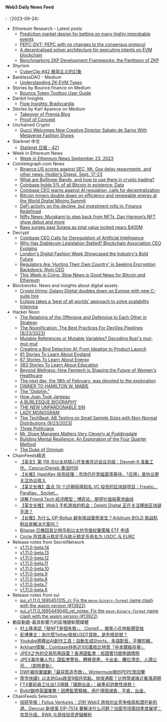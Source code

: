 #### Web3 Daily News Feed
-（2023-09-24）

- Ethereum Research - Latest posts
  - [Prediction market design for betting on many highly improbable events](https://ethresear.ch/t/prediction-market-design-for-betting-on-many-highly-improbable-events/8280/15)
  - [PEPC-DVT: PEPC with no changes to the consensus protocol](https://ethresear.ch/t/pepc-dvt-pepc-with-no-changes-to-the-consensus-protocol/16514/7)
  - [A decentralised solver architecture for executing intents on EVM blockchain](https://ethresear.ch/t/a-decentralised-solver-architecture-for-executing-intents-on-evm-blockchain/16608/17)
  - [Benchmarking ZKP Development Frameworks: the Pantheon of ZKP](https://ethresear.ch/t/benchmarking-zkp-development-frameworks-the-pantheon-of-zkp/14943/2)
- Shyrism
  - [CyberClip #42 极简主义的幻象](https://shyrz.me/cyberclip-42-the-illusion-of-minimalism/)
- BanklessDAO - Medium
  - [Understanding ZK-EVM Types](https://medium.com/bankless-dao/understanding-zk-evm-types-954a92a4ed98?source=rss----2e8b6adb479c---4)
- Stories by Bounce.finance on Medium
  - [Bounce Token Toolbox User Guide](https://bouncefinance.medium.com/bounce-token-toolbox-user-guide-8cf974866424?source=rss-74b4e5aa79f6------2)
- Deribit Insights
  - [Flow Insights: Bradycardia](https://insights.deribit.com/industry/flow-insights-bradycardia/)
- Stories by Karl Aparece on Medium
  - [Takeover of Premia Blog](https://blog.pawnfi.com/takeover-of-rysk-blog-40c3397ec1f9?source=rss-e87d29a31e35------2)
  - [Proof of Concept](https://aparecekarl.medium.com/proof-of-concept-58e6f98af377?source=rss-e87d29a31e35------2)
- Unchained Crypto
  - [Gucci Welcomes New Creative Director Sabato de Sarno With Metaverse Fashion Shows](https://unchainedcrypto.com/gucci-welcomes-new-creative-director-sabato-de-sarno-with-metaverse-fashion-shows/)
- Starknet 中文
  - [Starknet 日报 - 421](https://starknetzh.substack.com/p/starknet-421)
- Week in Ethereum News
  - [Week in Ethereum News  September 23, 2023](https://weekinethereumnews.com/week-in-ethereum-news-september-23-2023/)
- Cointelegraph.com News
  - [Binance.US scores against SEC, Mt. Gox delay repayments, and other news: Hodler’s Digest, Sept. 17-23](https://cointelegraph.com/magazine/binance-us-scores-against-sec-mt-gox-delay-repayments-and-other-news-hodlers-digest-sept-17-23/)
  - [What are Bollinger Bands, and how to use them in crypto trading?](https://cointelegraph.com/news/bollinger-bands-how-to-use-in-crypto-trading)
  - [Coinbase holds 5% of all Bitcoin in existence: Data](https://cointelegraph.com/news/coinbase-holds-5-percent-of-bitcoin-data)
  - [Coinbase CEO warns against AI regulation, calls for decentralization](https://cointelegraph.com/news/coinbase-ceo-warns-ai-regulation-calls-for-decentralization)
  - [Bitcoin miners double down on efficiency and renewable energy at the World Digital Mining Summit](https://cointelegraph.com/news/bitcoin-miners-focus-on-efficiency-renewable-energy-at-world-digital-mining-summit)
  - [DeFi activity on the decline, but investment rolls in: Finance Redefined](https://cointelegraph.com/news/defi-activity-on-the-decline-but-investment-rolls-in-finance-redefined)
  - [Nifty News: Murakami to step back from NFTs, Dan Harmon’s NFT show debut and more](https://cointelegraph.com/news/nifty-news-murakami-nfts-dan-harmon-nft-show)
  - [Base surges past Solana as total value locked nears $400M](https://cointelegraph.com/news/base-surges-past-solana-total-value-locked)
- Decrypt
  - [Coinbase CEO Calls for Deregulation of Artificial Intelligence](https://decrypt.co/198491/artificial-intelligence-ai-deregulation-innovation-coinbase-brian-armstrong)
  - [Why Has Stablecoin Legislation Stalled? Blockchain Association CEO Explains](https://decrypt.co/198476/stablecoin-crypto-legislation-regulation-kristin-smith-blockchain-association)
  - [London's Digital Fashion Week Showcased the Industry's Bold Future](https://decrypt.co/198449/londons-digital-fashion-week-showcased-industrys-bold-future)
  - [Regulators Are 'Hurting Their Own Country' in Seeking Encryption Backdoors: Nym CEO](https://decrypt.co/198435/uk-encryption-backdoor-hurting-country-nym-ceo-harry-halpin)
  - [This Week in Coins: Slow News is Good News for Bitcoin and Ethereum](https://decrypt.co/198447/this-week-in-coins-no-news-good-news-bitcoin-ethereum-chainlink-paypal)
- Blockworks: News and insights about digital assets.
  - [Crypto hiring: Galaxy Digital doubles down on Europe with new C-suite hire](https://blockworks.co/news/crypto-hires-galaxy-digital-bcb-group-replace)
  - [Eclipse takes a ‘best of all worlds’ approach to solve scalability trilemma](https://blockworks.co/news/eclipse-blockchain-scalability-trilemma-bell-curve)
- Hacker Noon
  - [The Relations of the Offensive and Defensive to Each Other in Strategy](https://hackernoon.com/the-relations-of-the-offensive-and-defensive-to-each-other-in-strategy?source=rss)
  - [The Noonification: The Best Practices For DevOps Pipelines  (9/23/2023)](https://hackernoon.com/9-23-2023-noonification?source=rss)
  - [Mutable References or Mutable Variables? Decoding Rust's mut-mut-mut](https://hackernoon.com/mutable-references-or-mutable-variables-decoding-rusts-mut-mut-mut?source=rss)
  - [Creating a Bird Detection AI: From Ideation to Product Launch](https://hackernoon.com/creating-a-bird-detection-ai-from-ideation-to-product-launch?source=rss)
  - [81 Stories To Learn About England](https://hackernoon.com/81-stories-to-learn-about-england?source=rss)
  - [67 Stories To Learn About Energy](https://hackernoon.com/67-stories-to-learn-about-energy?source=rss)
  - [383 Stories To Learn About Education](https://hackernoon.com/383-stories-to-learn-about-education?source=rss)
  - [Beyond Wellness: How Femtech is Shaping the Future of Women's Healthcare](https://hackernoon.com/beyond-wellness-how-femtech-is-shaping-the-future-of-womens-healthcare?source=rss)
  - [The next day, the 18th of February, was devoted to the exploration](https://hackernoon.com/the-next-day-the-18th-of-february-was-devoted-to-the-exploration?source=rss)
  - [DINNER TO HAMILTON W. MABIE](https://hackernoon.com/dinner-to-hamilton-w-mabie?source=rss)
  - [The “Dolphin.”](https://hackernoon.com/the-dolphin?source=rss)
  - [How Joan Took Jargeau](https://hackernoon.com/how-joan-took-jargeau?source=rss)
  - [A BURLESQUE BIOGRAPHY](https://hackernoon.com/a-burlesque-biography?source=rss)
  - [THE NEW UNPARDONABLE SIN](https://hackernoon.com/the-new-unpardonable-sin?source=rss)
  - [LADY MONOGRAM](https://hackernoon.com/lady-monogram?source=rss)
  - [The TechBeat: AB Testing on Small Sample Sizes with Non-Normal Distributions (9/23/2023)](https://hackernoon.com/9-23-2023-techbeat?source=rss)
  - [Three Politicians](https://hackernoon.com/three-politicians?source=rss)
  - [Mr. Slope Manages Matters Very Cleverly at Puddingdale](https://hackernoon.com/mr-slope-manages-matters-very-cleverly-at-puddingdale?source=rss)
  - [Building Mental Resilience: An Exploration of the Four Quarter Method](https://hackernoon.com/building-mental-resilience-an-exploration-of-the-four-quarter-method?source=rss)
  - [The Duke of Omnium](https://hackernoon.com/the-duke-of-omnium?source=rss)
- ChainFeeds精选
  - [【英文】第 118 次以太坊核心开发者共识会议总结：Devnet-9 准备工作、Cancun/Deneb 激活时间](https://www.galaxy.com/insights/research/ethereum-all-core-developers-consensus-call-118/)
  - [【长推】HashKey 投资经理：市场仍在宽幅震荡等待，「应用」类协议更关注协议收入](https://twitter.com/YeruiZhang/status/1705149176722632977)
  - [【英文长推】盘点 10 个近期获得知名 VC 投资的区块链项目：Freatic、Parallax、Socket…](https://twitter.com/CryptoNikyous/status/1705226886568431698)
  - [详解 Friend Tech 经济模型：博弈论、期望价值和需求曲线](https://mirror.xyz/lokiz.eth/w1WKevEM3AAHaS-eDXIiRPU0DtzY6TCiQ_a8eX3tlIA)
  - [【英文长推】Web3 手机游戏的机会：Delphi Digital 正在关注哪些区块链手游？](https://twitter.com/delphi_digital/status/1704883169021857857)
  - [【长推】为什么 OP-Rollup 鲜有挑战案例发生？Arbitrum BOLD 挑战机制会是解决方案吗？](https://twitter.com/tmel0211/status/1704716878218928152)
  - [Bitwise 已撤回其比特币和以太坊市值权重策略 ETF 申请](https://twitter.com/JSeyff/status/1705258028042199052)
  - [Circle 将其美元稳定币与欧元稳定币命名为 USDC 与 EURC](https://www.theblock.co/post/252608/usd-coin-and-euro-coin-stablecoins-are-now-officially-named-usdc-and-eurc-circle)
- Release notes from SecretNetwork
  - [v1.11.0-beta.14](https://github.com/scrtlabs/SecretNetwork/releases/tag/v1.11.0-beta.14)
  - [v1.11.0-beta.13](https://github.com/scrtlabs/SecretNetwork/releases/tag/v1.11.0-beta.13)
  - [v1.11.0-beta.12](https://github.com/scrtlabs/SecretNetwork/releases/tag/v1.11.0-beta.12)
  - [v1.11.0-beta.11](https://github.com/scrtlabs/SecretNetwork/releases/tag/v1.11.0-beta.11)
  - [v1.11.0-beta.10](https://github.com/scrtlabs/SecretNetwork/releases/tag/v1.11.0-beta.10)
  - [v1.11.0-beta.9](https://github.com/scrtlabs/SecretNetwork/releases/tag/v1.11.0-beta.9)
  - [v1.11.0-beta.8](https://github.com/scrtlabs/SecretNetwork/releases/tag/v1.11.0-beta.8)
  - [v1.11.0-beta.7](https://github.com/scrtlabs/SecretNetwork/releases/tag/v1.11.0-beta.7)
  - [v1.11.0-beta.6](https://github.com/scrtlabs/SecretNetwork/releases/tag/v1.11.0-beta.6)
- Release notes from sui
  - [sui_v1.11.0_1695451315_ci: Fix the `move-binary-format` name clash with the wasm version (#13922)](https://github.com/MystenLabs/sui/releases/tag/sui_v1.11.0_1695451315_ci)
  - [sui_v1.11.0_1695449049_rel_notes: Fix the `move-binary-format` name clash with the wasm version (#13922)](https://github.com/MystenLabs/sui/releases/tag/sui_v1.11.0_1695449049_rel_notes)
- 動區動趨-最具影響力的區塊鏈新聞媒體
  - [村上隆承認「發NFT是個失敗」， CloneX 、微笑小花地板價受挫](https://www.blocktempo.com/takashi-murakami-on-failed-nfts-said-maybe-hes-done-releasing-nfts/)
  - [彭博專文：為什麼Tether發放USDT貸款，是危險訊號？](https://www.blocktempo.com/why-is-tether-lending-usdt-is-red-light/)
  - [Youtube將釋出AI創作工具！自動生成Shorts、多語配音、手機剪輯..](https://www.blocktempo.com/youtube-will-launch-multiple-ai-tools/)
  - [Arkham情報：Coinbase持有近100萬枚比特幣「中本聰級存量」](https://www.blocktempo.com/arhham-identified-1m-btc-of-coinbase-bitcoin-reserves-on-chain/)
  - [JPEX之外的交易所再踩雷？香港證監會：拒證實15間申請牌照](https://www.blocktempo.com/hong-kong-sfc-refuses-to-confirm-list-of-vatp-license-applicants/)
  - [JPEX事件懶人包》證監會警告、轉移資產、卡出金、攤位清空、人頭公司…（即時更新）](https://www.blocktempo.com/summary-of-events-involving-withdrawal-difficulties-on-jpex/)
  - [DWF被同業圍剿「最惡質造市商」，Wintermute開炒PEPE幣回擊](https://www.blocktempo.com/wintermute-transferred-8-3t-pepe-between-multiple-cex/)
  - [幣市快讀》以太坊Gas跌至9個月低點、排放通膨？比特幣或接近看漲週期](https://www.blocktempo.com/intotheblock-eth-network-revenue-plunges-to-9-month-low/)
  - [FTX要前員工吐出1.5億鎂「搶跑出金」：破產前詐欺性提款！](https://www.blocktempo.com/ftx-wants-its-former-employees-to-cough-up-157-3-million/)
  - [Bybit鎖停英國業務！因應監管緊縮，用戶僅限減倉、平倉、出金..](https://www.blocktempo.com/bybit-suspends-uk-operations/)
- ChainFeeds Selection
  - [投研早报｜Folius Ventures：识别 Web3 游戏创业竞争格局和潜在新机遇、Dencun 新提案 EIP-7514 要解决什么问题？加密市场第四季度展望：坎昆升级、RWA 与游戏投资逻辑解析](https://substack.chainfeeds.xyz/p/folius-ventures-web3-dencun-eip-7514)
